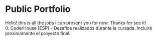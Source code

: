 # Public Portfolio
Hello! this is all the jobs i can present you for now. Thanks for see it! </br>
0. CoderHouse [ESP] - Desafíos realizados durante la cursada. Incluirá proximamente el proyecto final.
